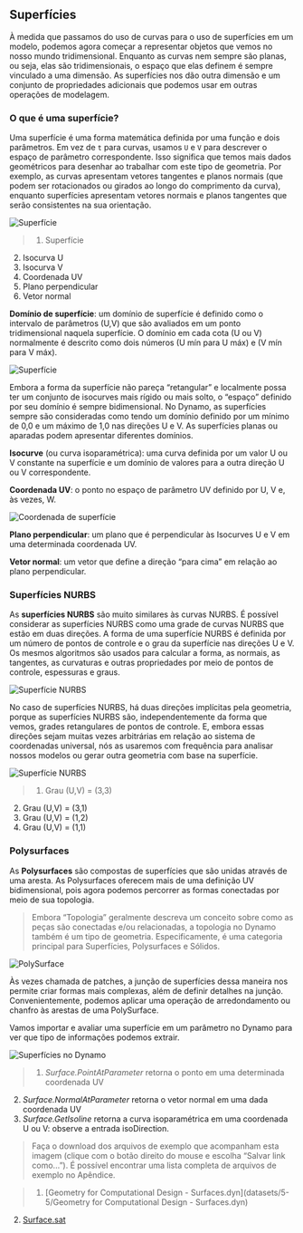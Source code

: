 

## Superfícies

À medida que passamos do uso de curvas para o uso de superfícies em um modelo, podemos agora começar a representar objetos que vemos no nosso mundo tridimensional. Enquanto as curvas nem sempre são planas, ou seja, elas são tridimensionais, o espaço que elas definem é sempre vinculado a uma dimensão. As superfícies nos dão outra dimensão e um conjunto de propriedades adicionais que podemos usar em outras operações de modelagem.

### O que é uma superfície?

Uma superfície é uma forma matemática definida por uma função e dois parâmetros. Em vez de ```t``` para curvas, usamos ```U``` e ```V``` para descrever o espaço de parâmetro correspondente. Isso significa que temos mais dados geométricos para desenhar ao trabalhar com este tipo de geometria. Por exemplo, as curvas apresentam vetores tangentes e planos normais (que podem ser rotacionados ou girados ao longo do comprimento da curva), enquanto superfícies apresentam vetores normais e planos tangentes que serão consistentes na sua orientação.

![Superfície](images/5-5/Surface.jpg)

> 1. Superfície
2. Isocurva U
3. Isocurva V
4. Coordenada UV
5. Plano perpendicular
6. Vetor normal

**Domínio de superfície**: um domínio de superfície é definido como o intervalo de parâmetros (U,V) que são avaliados em um ponto tridimensional naquela superfície. O domínio em cada cota (U ou V) normalmente é descrito como dois números (U mín para U máx) e (V mín para V máx).

![Superfície](images/5-5/SurfaceParameter.jpg)

Embora a forma da superfície não pareça “retangular” e localmente possa ter um conjunto de isocurves mais rígido ou mais solto, o “espaço” definido por seu domínio é sempre bidimensional. No Dynamo, as superfícies sempre são consideradas como tendo um domínio definido por um mínimo de 0,0 e um máximo de 1,0 nas direções U e V. As superfícies planas ou aparadas podem apresentar diferentes domínios.

**Isocurve** (ou curva isoparamétrica): uma curva definida por um valor U ou V constante na superfície e um domínio de valores para a outra direção U ou V correspondente.

**Coordenada UV**: o ponto no espaço de parâmetro UV definido por U, V e, às vezes, W.

![Coordenada de superfície](images/5-5/SurfaceCoordinate.jpg)

**Plano perpendicular**: um plano que é perpendicular às Isocurves U e V em uma determinada coordenada UV.

**Vetor normal**: um vetor que define a direção “para cima” em relação ao plano perpendicular.

### Superfícies NURBS

As **superfícies NURBS** são muito similares às curvas NURBS. É possível considerar as superfícies NURBS como uma grade de curvas NURBS que estão em duas direções. A forma de uma superfície NURBS é definida por um número de pontos de controle e o grau da superfície nas direções U e V. Os mesmos algoritmos são usados para calcular a forma, as normais, as tangentes, as curvaturas e outras propriedades por meio de pontos de controle, espessuras e graus.

![Superfície NURBS](images/5-5/NURBSsurface.jpg)

No caso de superfícies NURBS, há duas direções implícitas pela geometria, porque as superfícies NURBS são, independentemente da forma que vemos, grades retangulares de pontos de controle. E, embora essas direções sejam muitas vezes arbitrárias em relação ao sistema de coordenadas universal, nós as usaremos com frequência para analisar nossos modelos ou gerar outra geometria com base na superfície.

![Superfície NURBS](images/5-5/NURBSsurface-Degree.jpg)

> 1. Grau (U,V) = (3,3)
2. Grau (U,V) = (3,1)
3. Grau (U,V) = (1,2)
4. Grau (U,V) = (1,1)

### Polysurfaces

As **Polysurfaces** são compostas de superfícies que são unidas através de uma aresta. As Polysurfaces oferecem mais de uma definição UV bidimensional, pois agora podemos percorrer as formas conectadas por meio de sua topologia.

> Embora “Topologia” geralmente descreva um conceito sobre como as peças são conectadas e/ou relacionadas, a topologia no Dynamo também é um tipo de geometria. Especificamente, é uma categoria principal para Superfícies, Polysurfaces e Sólidos.

![PolySurface](images/5-5/PolySurface.jpg)

Às vezes chamada de patches, a junção de superfícies dessa maneira nos permite criar formas mais complexas, além de definir detalhes na junção. Convenientemente, podemos aplicar uma operação de arredondamento ou chanfro às arestas de uma PolySurface.

Vamos importar e avaliar uma superfície em um parâmetro no Dynamo para ver que tipo de informações podemos extrair.

![Superfícies no Dynamo](images/5-5/Dynamo_Surfaces.jpg)

> 1. *Surface.PointAtParameter* retorna o ponto em uma determinada coordenada UV
2. *Surface.NormalAtParameter* retorna o vetor normal em uma dada coordenada UV
3. *Surface.GetIsoline* retorna a curva isoparamétrica em uma coordenada U ou V: observe a entrada isoDirection.
> Faça o download dos arquivos de exemplo que acompanham esta imagem (clique com o botão direito do mouse e escolha “Salvar link como...”). É possível encontrar uma lista completa de arquivos de exemplo no Apêndice.

> 1. [Geometry for Computational Design - Surfaces.dyn](datasets/5-5/Geometry for Computational Design - Surfaces.dyn)
2. [Surface.sat](datasets/5-5/Surface.sat)

